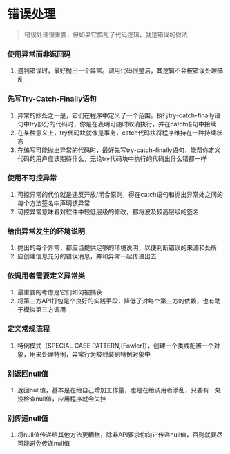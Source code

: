 错误处理
=================
>错误处理很重要，但如果它搞乱了代码逻辑，就是错误的做法

### 使用异常而非返回码
1. 遇到错误时，最好抛出一个异常。调用代码很整洁，其逻辑不会被错误处理搞乱

### 先写Try-Catch-Finally语句
1. 异常的妙处之一是，它们在程序中定义了一个范围。执行try-catch-finally语句中try部分的代码时，你是在表明可随时取消执行，并在catch语句中接续
2. 在某种意义上，try代码块就像是事务，catch代码块将程序维持在一种持续状态
3. 在编写可能抛出异常的代码时，最好先写try-catch-finally语句，能帮你定义代码的用户应该期待什么，无论try代码块中执行的代码出什么错都一样

### 使用不可控异常
1. 可控异常的代价就是违反开放/闭合原则，得在catch语句和抛出异常处之间的每个方法签名中声明该异常
2. 可控异常意味着对软件中较低层级的修改，都将波及较高层级的签名

### 给出异常发生的环境说明
1. 抛出的每个异常，都应当提供足够的环境说明，以便判断错误的来源和处所
2. 应创建信息充分的错误消息，并和异常一起传递出去

### 依调用者需要定义异常类
1. 最重要的考虑是它们如何被捕获
2. 将第三方API打包是个良好的实践手段，降低了对每个第三方的依赖，也有助于模拟第三方调用

### 定义常规流程
1. 特例模式（SPECIAL CASE PATTERN,[Fowler]），创建一个类或配置一个对象，用来处理特例，异常行为被封装到特例对象中

### 别返回null值
1. 返回null值，基本是在给自己增加工作量，也是在给调用者添乱，只要有一处没检查null值，应用程序就会失控

### 别传递null值
1. 将null值传递给其他方法更糟糕，除非API要求你向它传递null值，否则就要尽可能避免传递null值